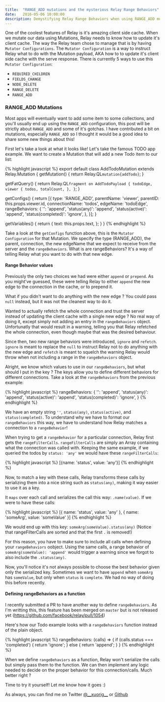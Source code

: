 ```yaml
---
title:  "RANGE_ADD mutations and the mysterious Relay Range Behaviors"
date:   2016-05-06 10:00:00
description: Demystifying Relay Range Behaviors when using RANGE_ADD mutations
---
```


<meta name="twitter:card" content="summary_large_image">
<meta name="twitter:site" content="@__xuorig__">
<meta name="twitter:creator" content="@__xuorig__">
<meta name="twitter:title" content="The mysterious Relay Range Behaviors">
<meta name="twitter:description" content="Demystifying Relay Range Behaviors when using RANGE_ADD mutations">
<meta name="twitter:image" content="https://cloud.githubusercontent.com/assets/2231765/9094460/cb43861e-3b66-11e5-9fbf-71066ff3ab13.png">

One of the coolest features of Relay is it's amazing client side cache. When we mutate our data using Mutations, Relay needs to know how to update it's client cache. The way the Relay team chose to manage that is by having `Mutator Configurations`. The `Mutator Configuration` is a way to instruct Relay what to do with the Mutation payload, AKA how to to update it's client side cache with the serve response. There is currently 5 ways to use this `Mutator Configuration`:

  - `REQUIRED_CHILDREN`
  - `FIELDS_CHANGE`
  - `NODE_DELETE`
  - `RANGE_DELETE`
  - `RANGE_ADD`

### RANGE_ADD Mutations

Most apps will eventually want to add some item to some collections, and you'll usually end up using the `RANGE_ADD` configuration, this post will be strictly about `RANGE_ADD` and some of it's gotchas. I have contributed a bit on mutations, especially `RANGE_ADD` so I thought it would be a good idea to share some new things about this!

First let's take a look at what it looks like! Let's take the famous TODO app example. We want to create a Mutation that will add a new Todo item to our list:

{% highlight javascript %}
export default class AddTodoMutation extends Relay.Mutation {
  getMutation() {
    return Relay.QL`mutation{addTodo}`;
  }

  getFatQuery() {
    return Relay.QL`
      fragment on AddTodoPayload {
        todoEdge,
        viewer {
          todos,
          totalCount,
        },
      }
    `;
  }

  getConfigs() {
    return [{
      type: 'RANGE_ADD',
      parentName: 'viewer',
      parentID: this.props.viewer.id,
      connectionName: 'todos',
      edgeName: 'todoEdge',
      rangeBehaviors: {
        '': 'append',
        'status(any)': 'append',
        'status(active)': 'append',
        'status(completed)': 'ignore',
      },
    }];
  }

  getVariables() {
    return {
      text: this.props.text,
    };
  }
}
{% endhighlight %}

Take a look at the `getConfigs` function above, this is the `Mutator Configuration` for that Mutation. We specify the type (RANGE_ADD), the parent, connection, the new edgeName that we expect to receive from the server and the `rangeBehaviors`. What is are rangeBehaviors? It's a way of telling Relay what you want to do with that new edge.

#### Range Behavior values

Previously the only two choices we had were either `append` or `prepend`. As you might've guessed, these were telling Relay to either `append` the new edge to the connection in the cache, or to prepend it. 

What if you didn't want to do anything with the new edge ? You could pass `null` instead, but it was not the cleanest way to do it. 

Wanted to actually refetch the whole connection and trust the server instead of updating the client cache with a single new edge ? No real way of doing it, except simply not adding an entry in the `rangeBehaviors` object. Unfortunatly that would result in a warning, telling you that Relay refetched the whole connection, even though maybe that was the desired behaviour.

Since then, two new range behaviors were introduced, `ignore` and `refetch`. `ignore` is  meant to replace the `null` to instruct Relay not to do anything with the new edge and `refetch` is meant to squelch the warning Relay would throw when not including a range in the `rangeBehaviors` object.

Alright, we know which values to use in our `rangeBehaviors`, but what should I put in the key ? The keys allow you to define different behaviors for different connections. Take a look at the `rangeBehaviors` from the previous example:

{% highlight javascript %}
rangeBehaviors: {
  '': 'append',
  'status(any)': 'append',
  'status(active)': 'append',
  'status(completed)': 'ignore',
}
{% endhighlight %}

We have an empty string `''`, `status(any)`, `status(active)`, and `status(completed)`. To understand why we have to format our `rangeBehaviors` this way, we have to understand how Relay matches a connection to a `rangeBehavior`!

When trying to get a `rangeBehavior` for a particular connection, Relay first gets the `rangeFilterCalls`. `rangeFilterCalls` are simply an Array containing what the connection was called with. Keeping the same example, if we queried the todos by `status: 'any'` we would have these `rangeFilterCalls`:

{% highlight javascript %}
[{name: 'status', value: 'any'}]
{% endhighlight %}

Now, to match a key with these calls, Relay transforms these calls by serializing them into a nice string such as `status(any)`, making it way easier to use it as a key.

It `maps` over each call and serializes the call this way: `.name(value)`. If we were to have these calls:
 
{% highlight javascript %}
[{
  name: 'status',
  value: 'any'
}, {
  name: 'someArg',
  value: 'someValue'
}]
{% endhighlight %}

We would end up with this key: `someArg(someValue).status(any)` (Notice that rangeFilterCalls are sorted and that the first `.` is removed!)

For this reason, you have to make sure to include all calls when defining your `rangeBehaviors` oobject. Using the same calls, a range behavior of `someArg(someValue): 'append'` would trigger a warning since we forgot to also include the `.status(any)`.

Now, you'll notice it's not always possible to choose the best behavior given only the serialized key. Sometimes we want to have `append` when `someArg` has `someValue`, but only when `status` is `complete`. We had no way of doing this before recently.

#### Defining rangeBehaviors as a function

I recently submitted a PR to have another way to define `rangeBehaviors`. As I'm writting this, this feature has been merged on `master` but is not released yet (https://github.com/facebook/relay/pull/1054)

Here's how our Todo example looks with a `rangeBehaviors` function instead of the plain object.

{% highlight javascript %}
rangeBehaviors: (calls) => {
  if (calls.status === 'completed') {
    return 'ignore';
  } else {
    return 'append';
  }
}
{% endhighlight %}

When we define `rangeBehaviors` as a function, Relay won't serialize the calls but simply pass them to the function. We can then implement any logic needed to decide on the proper behavior for this connection/calls. Much better right ?

Time to try it yourself! Let me know how it goes :)

As always, you can find me on Twitter [@\_\_xuorig\_\_][twit] or [Github][xuo]

[twit]: https://twitter.com/__xuorig__
[xuo]: http://github.com/xuorig

